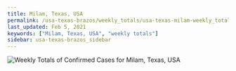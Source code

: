 ```yaml
---
title: Milam, Texas, USA
permalink: /usa-texas-brazos/weekly_totals/usa-texas-milam-weekly_totals.html
last_updated: Feb 5, 2021
keywords: ["Milam, Texas, USA", "weekly totals"]
sidebar: usa-texas-brazos_sidebar
---
```


![Weekly Totals of Confirmed Cases for Milam, Texas, USA](/covid_tracker/images/graphs/usa-texas-milam-weekly_totals_graph.png)
